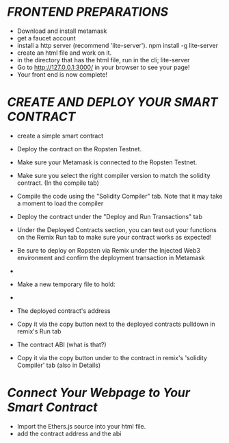# _FRONTEND PREPARATIONS_

- Download and install metamask
- get a faucet account
- install a http server (recommend 'lite-server').
  npm install -g lite-server
- create an html file and work on it.
- in the directory that has the html file, run in the cli;
  lite-server
- Go to http://127.0.0.1:3000/ in your browser to see your page!
- Your front end is now complete!

# _CREATE AND DEPLOY YOUR SMART CONTRACT_

- create a simple smart contract
- Deploy the contract on the Ropsten Testnet.

- Make sure your Metamask is connected to the Ropsten Testnet.
- Make sure you select the right compiler version to match the solidity contract. (In the compile tab)
- Compile the code using the "Solidity Compiler" tab. Note that it may take a moment to load the compiler
- Deploy the contract under the "Deploy and Run Transactions" tab
- Under the Deployed Contracts section, you can test out your functions on the Remix Run tab to make sure your contract works as expected!
- Be sure to deploy on Ropsten via Remix under the Injected Web3 environment and confirm the deployment transaction in Metamask
-
- Make a new temporary file to hold:
-
- The deployed contract's address
- Copy it via the copy button next to the deployed contracts pulldown in remix's Run tab
- The contract ABI (what is that?)
- Copy it via the copy button under to the contract in remix's 'solidity Compiler' tab (also in Details)

# _Connect Your Webpage to Your Smart Contract_

- Import the Ethers.js source into your html file.
- add the contract address and the abi
